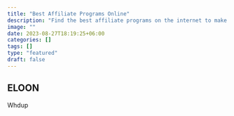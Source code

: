 ```yaml
---
title: "Best Affiliate Programs Online"
description: "Find the best affiliate programs on the internet to make money from like, Amazon Associates, CJ Affiliate, Awin and more."
image: ""
date: 2023-08-27T18:19:25+06:00
categories: []
tags: []
type: "featured"
draft: false
---
```


## ELOON

Whdup
